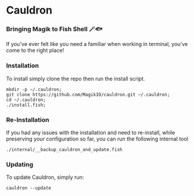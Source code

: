 # Cauldron

### Bringing Magik to Fish Shell 🪄🐟

If you've ever felt like you need a familiar when working in terminal, you've come to the right place!

### Installation

To install simply clone the repo then run the install script.

```shell
mkdir -p ~/.cauldron;
git clone https://github.com/MagikIO/cauldron.git ~/.cauldron;
cd ~/.cauldron;
./install.fish;
```

### Re-Installation

If you had any issues with the installation and need to re-install, while preserving your configuration so far, you can run the following internal tool

```shell
./internal/__backup_cauldron_and_update.fish
```

### Updating

To update Cauldron, simply run:

```shell
cauldron --update
```
